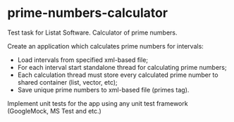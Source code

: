 # prime-numbers-calculator
Test task for Listat Software. Calculator of prime numbers.

Create an application which calculates ​prime numbers​ for intervals: 
- Load intervals from specified xml-based file; 
- For each interval start ​standalone thread​ for calculating prime numbers; 
- Each calculation thread must store every calculated prime number to ​shared container ​(list, 
vector, etc); 
- Save ​unique​ prime numbers to xml-based file (primes tag). 

Implement ​unit tests​ for the app using any unit test framework (GoogleMock, MS Test and 
etc.) 